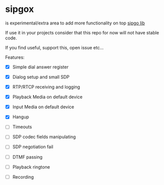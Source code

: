 # sipgox

is experimental/extra area to add more functionality on top [sipgo lib](https://github.com/emiago/sipgo)

If use it in your projects consider that this repo for now will not have stable code.

If you find useful, support this, open issue etc...


Features:
- [x] Simple dial answer register
- [x] Dialog setup and small SDP 
- [x] RTP/RTCP receiving and logging
- [x] Playback Media on default device
- [x] Input Media on default device
- [x] Hangup
- [ ] Timeouts
- [ ] SDP codec fields manipulating
- [ ] SDP negotiation fail
- [ ] DTMF passing
- [ ] Playback ringtone
- [ ] Recording


